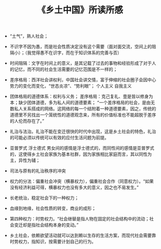 ﻿---
layout: post
title: 《乡土中国》所读所感
categories: 社会学
description: 《乡土中国》所读所感
keywords: 《乡土中国》, 社会学
---

- “土气”，熟人社会；

- 不识字不因为愚，而是社会性质决定没有这个需要（面对面交流，空间上的阻隔小）；（我觉得愚不在识字，而在于知识体系的完善与否）

- 时间阻隔：文字在时间上的意义，是其记载了过去的事物和经验形成了对于人的记忆，而不同的社会生活需要的记忆范围是不一样的；

- 差序格局：西洋社会讲权利，中国社会讲交情，富于伸缩的社会圈子会因中心势力的变化而变化，“世态炎凉”、“势利眼”；
个人主义 自我主义

- 团体格局的道德体系：权利与义务；
差序格局：克己复礼、壹是皆以修身为本；缺少团体道德，多为私人间的道德要素；
“一个差序格局的社会，是由无数私人关系搭成的网络。这网络的每一个结附着一种道德要素，因之，传统的道德里不另找出一个笼统性的道德观念来，所有的价值标准也不能超脱于差序的人伦而存在了。”

- 礼治与法治。礼治不能在变迁很快的时代中出现，这是乡土社会的特色，礼治的可能必须以传统可以有效的应付生活问题为前提。

- 亚普罗式 浮士德式 男女间的感情是浮士德式的，而同性间的感情是亚普罗式的，这使得乡土社会家族为基本社群，因为家族相比家庭而言，其以同性为主，异性为辅；

- 司法与原有的礼治秩序的冲突

- 权力的分法：偏重社会冲突（横暴权力），偏重社会合作（同意权力）。“如果没有经济利益可得，横暴权力也没有多大的意义，因之也不易发生。”

- 长老统治，稳定社会下的一种权力；

- 血缘到地缘，社会性质的转变，商业的成形；

- 第四种权力：时势权力。“社会继替是指人物在固定的社会结构中的流动；社会变迁却是指社会结构本身的变动。”

- 乡土社会，依赖欲望活动就可以达到赖以生存的生活方案，而现代社会需要靠时势权力，指知识，按需要计划自己的行为。